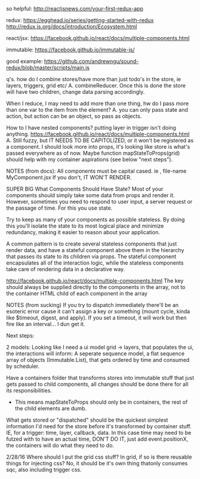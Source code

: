 so helpful:
http://reactjsnews.com/your-first-redux-app

redux:
https://egghead.io/series/getting-started-with-redux
http://redux.js.org/docs/introduction/Ecosystem.html

react/jsx:
https://facebook.github.io/react/docs/multiple-components.html

immutable:
https://facebook.github.io/immutable-js/

good example:
https://github.com/andrewngu/sound-redux/blob/master/scripts/main.js

q's. 
how do I combine stores/have more than just todo's in the store, ie layers, triggers, grid etc/
A. combineReducer. Once this is done the store will have two children, change data parsing accordingly.

When I reduce, I may need to add more than one thing, hw do I pass more than one var to the item from the element?
A. you can only pass state and action, but action can be an object, so pass as objects.

How to I have nested components? putting layer in trigger isn't doing anything.
https://facebook.github.io/react/docs/multiple-components.html
A. Still fuzzy, but IT NEEDS TO BE CAPITOLIZED, or it won't be registered as a component.
I should look more into props, it's looking like store is what's passed everywhere as of now. Maybe function mapStateToProps(grid) should help with my container aspirations (see below "next steps").

NOTES (from docs):
All components must be capital cased. ie <MyComponent />, file-name MyComponent.jsx
If you don't, IT WON'T RENDER.

SUPER BIG
What Components Should Have State?
Most of your components should simply take some data from props and render it. However, sometimes you need to respond to user input, a server request or the passage of time. For this you use state.

Try to keep as many of your components as possible stateless. By doing this you'll isolate the state to its most logical place and minimize redundancy, making it easier to reason about your application.

A common pattern is to create several stateless components that just render data, and have a stateful component above them in the hierarchy that passes its state to its children via props. The stateful component encapsulates all of the interaction logic, while the stateless components take care of rendering data in a declarative way.

http://facebook.github.io/react/docs/multiple-components.html
The key should always be supplied directly to the components in the array, not to the container HTML child of each component in the array

NOTES (from sucking)
If you try to dispatch immediately there'll be an esoteric error cause it can't assign a key or something (mount cycle, kinda like $timeout, digest, and apply). If you set a timeout, it will work but then fire like an interval... I dun get it.

Next steps:

2 models:
Looking like I need a ui model grid -> layers, that populates the ui, the interactions will inform:
A seperate sequence model, a flat sequence array of objects (Immutable.List), that gets ordered by time and consumed by scheduler.

Have a containers folder that transforms stores into immutable stuff that just gets passed to child components, all changes should be done there for all its responsibilities.

* This means mapStateToProps should only be in containers, the rest of the child elements are dumb.

What gets stored or "dispatched" should be the quickest simplest information I'd need for the store before it's transformed by container stuff. IE, for a trigger: time, layer, callback, data. In this case time may need to be futzed with to have an actual time, DON'T DO IT, just add event.positionX, the containers will do what they need to do.

2/28/16
Where should I put the grid css stuff? In grid, if so is there reusable things for injecting css? No, it should be it's own thing thatonly consumes sqc, also including trigger css.